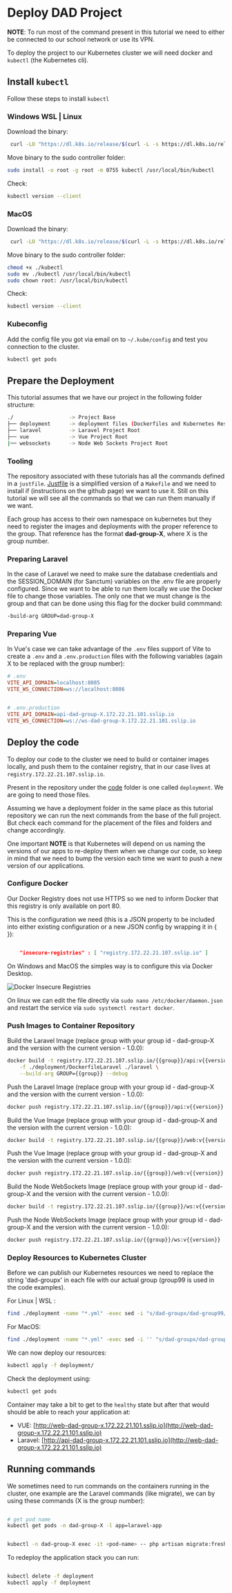 # Deploy DAD Project

**NOTE**: To run most of the command present in this tutorial we need to either be connected to our school network or use its VPN.

To deploy the project to our Kubernetes cluster we will need docker and `kubectl` (the Kubernetes cli).

## Install `kubectl`

Follow these steps to install `kubectl`

### Windows WSL | Linux

Download the binary:

```bash
 curl -LO "https://dl.k8s.io/release/$(curl -L -s https://dl.k8s.io/release/stable.txt)/bin/linux/amd64/kubectl"
```

Move binary to the sudo controller folder:

```bash
sudo install -o root -g root -m 0755 kubectl /usr/local/bin/kubectl
```

Check:

```bash
kubectl version --client
```

### MacOS

Download the binary:

```bash
 curl -LO "https://dl.k8s.io/release/$(curl -L -s https://dl.k8s.io/release/stable.txt)/bin/darwin/amd64/kubectl"
```

Move binary to the sudo controller folder:

```bash
chmod +x ./kubectl
sudo mv ./kubectl /usr/local/bin/kubectl
sudo chown root: /usr/local/bin/kubectl
```

Check:

```bash
kubectl version --client
```

### Kubeconfig

Add the config file you got via email on to `~/.kube/config` and test you connection to the cluster.

```bash
kubectl get pods
```

## Prepare the Deployment

This tutorial assumes that we have our project in the following folder structure:

```bash
./                  -> Project Base
├── deployment      -> deployment files (Dockerfiles and Kubernetes Resources)
├── laravel         -> Laravel Project Root
├── vue             -> Vue Project Root
|── websockets      -> Node Web Sockets Project Root
```

### Tooling

The repository associated with these tutorials has all the commands defined in a `justfile`. [Justfile](https://github.com/casey/just) is a simplified version of a `Makefile` and we need to install if (instructions on the github page) we want to use it. Still on this tutorial we will see all the commands so that we can run them manually if we want.

Each group has access to their own namespace on kubernetes but they need to register the images and deployments with the proper reference to the group. That reference has the format **dad-group-X**, where X is the group number.

### Preparing Laravel

In the case of Laravel we need to make sure the database credentials and the SESSION_DOMAIN (for Sanctum) variables on the .env file are properly configured. Since we want to be able to run them locally we use the Docker file to change those variables. The only one that we must change is the group and that can be done using this flag for the docker build commmand:

```bash
-build-arg GROUP=dad-group-X
```

### Preparing Vue

In Vue's case we can take advantage of the `.env` files support of Vite to create a `.env` and a `.env.production` files with the following variables (again X to be replaced with the group number):

```ini
# .env
VITE_API_DOMAIN=localhost:8085
VITE_WS_CONNECTION=ws://localhost:8086


# .env.production
VITE_API_DOMAIN=api-dad-group-X.172.22.21.101.sslip.io
VITE_WS_CONNECTION=ws://ws-dad-group-X.172.22.21.101.sslip.io
```

## Deploy the code

To deploy our code to the cluster we need to build or container images locally, and push them to the container registry, that in our case lives at `registry.172.22.21.107.sslip.io`.

Present in the repository under the [code](https://github.com/ricardogomes/DAD-2024-25-Tutorials/tree/main/code) folder is one called `deployment`. We are going to need those files.

Assuming we have a deployment folder in the same place as this tutorial repository we can run the next commands from the base of the full project. But check each command for the placement of the files and folders and change accordingly.

One important **NOTE** is that Kubernetes will depend on us naming the versions of our apps to re-deploy them when we change our code, so keep in mind that we need to bump the version each time we want to push a new version of our applications.

### Configure Docker

Our Docker Registry does not use HTTPS so we ned to inform Docker that this registry is only available on port 80.

This is the configuration we need (this is a JSON property to be included into either existing configuration or a new JSON config by wrapping it in { }):

```json

    "insecure-registries" : [ "registry.172.22.21.107.sslip.io" ]

```

On Windows and MacOS the simples way is to configure this via Docker Desktop.

![Docker Insecure Registries](assets/docker-insecure-registries.png)

On linux we can edit the file directly via `sudo nano /etc/docker/daemon.json` and restart the service via `sudo systemctl restart docker`.

### Push Images to Container Repository

Build the Laravel Image (replace group with your group id - dad-group-X and the version with the current version - 1.0.0):

```bash
docker build -t registry.172.22.21.107.sslip.io/{{group}}/api:v{{version}} \
    -f ./deployment/DockerfileLaravel ./laravel \
    --build-arg GROUP={{group}} --debug
```

Push the Laravel Image (replace group with your group id - dad-group-X and the version with the current version - 1.0.0):

```bash
docker push registry.172.22.21.107.sslip.io/{{group}}/api:v{{version}}
```

Build the Vue Image (replace group with your group id - dad-group-X and the version with the current version - 1.0.0):

```bash
docker build -t registry.172.22.21.107.sslip.io/{{group}}/web:v{{version}} -f ./deployment/DockerfileVue ./vue
```

Push the Vue Image (replace group with your group id - dad-group-X and the version with the current version - 1.0.0):

```bash
docker push registry.172.22.21.107.sslip.io/{{group}}/web:v{{version}}
```

Build the Node WebSockets Image (replace group with your group id - dad-group-X and the version with the current version - 1.0.0):

```bash
docker build -t registry.172.22.21.107.sslip.io/{{group}}/ws:v{{version}} -f ./deployment/DockerfileWS ./websockets
```

Push the Node WebSockets Image (replace group with your group id - dad-group-X and the version with the current version - 1.0.0):

```bash
docker push registry.172.22.21.107.sslip.io/{{group}}/ws:v{{version}}
```

### Deploy Resources to Kubernetes Cluster

Before we can publish our Kubernetes resources we need to replace the string 'dad-groupx' in each file with our actual group (group99 is used in the code examples).

For Linux | WSL :

```bash
find ./deployment -name "*.yml" -exec sed -i "s/dad-groupx/dad-group99/g" {} +; \
```

For MacOS:

```bash
find ./deployment -name "*.yml" -exec sed -i '' "s/dad-groupx/dad-group99/g" {} +; \
```

We can now deploy our resources:

```bash
kubectl apply -f deployment/
```

Check the deployment using:

```bash
kubectl get pods
```

Container may take a bit to get to the `healthy` state but after that would should be able to reach your application at:

- VUE: [http://web-dad-group-x.172.22.21.101.sslip.io](http://web-dad-group-x.172.22.21.101.sslip.io)
- Laravel: [http://api-dad-group-x.172.22.21.101.sslip.io](http://web-dad-group-x.172.22.21.101.sslip.io)

## Running commands

We sometimes need to run commands on the containers running in the cluster, one example are the Laravel commands (like migrate), we can by using these commands (X is the group number):

```bash

# get pod name
kubectl get pods -n dad-group-X -l app=laravel-app


kubectl -n dad-group-X exec -it <pod-name> -- php artisan migrate:fresh --seed

```

To redeploy the application stack you can run:

```bash

kubectl delete -f deployment
kubectl apply -f deployment

```
